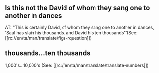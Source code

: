 ## Is this not the David of whom they sang one to another in dances ##

AT: "This is certainly David, of whom they sang one to another in dances, 'Saul has slain his thousands, and David his ten thousands'"(See: [[rc://en/ta/man/translate/figs-rquestion]])

## thousands…ten thousands ##

1,000's…10,000's (See: [[rc://en/ta/man/translate/translate-numbers]])